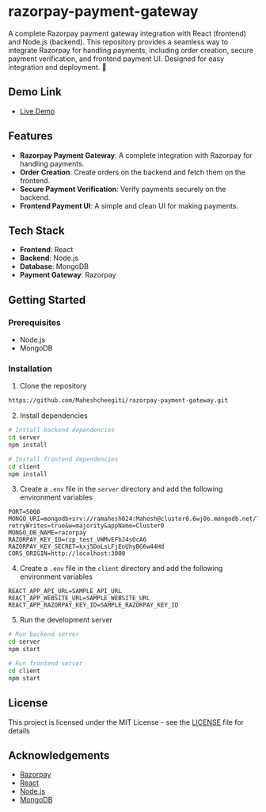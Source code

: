 # razorpay-payment-gateway

A complete Razorpay payment gateway integration with React (frontend) and Node.js (backend). This repository provides a seamless way to integrate Razorpay for handling payments, including order creation, secure payment verification, and frontend payment UI. Designed for easy integration and deployment. 🚀

## Demo Link

- [Live Demo](https://razorpay-payment-gateway.herokuapp.com/)

## Features

- **Razorpay Payment Gateway**: A complete integration with Razorpay for handling payments.
- **Order Creation**: Create orders on the backend and fetch them on the frontend.
- **Secure Payment Verification**: Verify payments securely on the backend.
- **Frontend Payment UI**: A simple and clean UI for making payments.

## Tech Stack

- **Frontend**: React
- **Backend**: Node.js
- **Database**: MongoDB
- **Payment Gateway**: Razorpay

## Getting Started

### Prerequisites

- Node.js
- MongoDB

### Installation

1. Clone the repository

```bash
https://github.com/Maheshcheegiti/razorpay-payment-gateway.git
```

2. Install dependencies

```bash
# Install backend dependencies
cd server
npm install

# Install frontend dependencies
cd client
npm install
```

3. Create a `.env` file in the `server` directory and add the following environment variables

```
PORT=5000
MONGO_URI=mongodb+srv://ramahesh024:Mahesh@cluster0.6wj0o.mongodb.net/?retryWrites=true&w=majority&appName=Cluster0
MONGO_DB_NAME=razorpay
RAZORPAY_KEY_ID=rzp_test_VWMvEFbJ4sOcA6
RAZORPAY_KEY_SECRET=kxj5DoLsLFjEoUhyBG6w44Hd
CORS_ORIGIN=http://localhost:3000
```

4. Create a `.env` file in the `client` directory and add the following environment variables

```
REACT_APP_API_URL=SAMPLE_API_URL
REACT_APP_WEBSITE_URL=SAMPLE_WEBSITE_URL
REACT_APP_RAZORPAY_KEY_ID=SAMPLE_RAZORPAY_KEY_ID
```

5. Run the development server

```bash
# Run backend server
cd server
npm start

# Run frontend server
cd client
npm start
```

## License

This project is licensed under the MIT License - see the [LICENSE](LICENSE) file for details

## Acknowledgements

- [Razorpay](https://razorpay.com/)
- [React](https://reactjs.org/)
- [Node.js](https://nodejs.org/)
- [MongoDB](https://www.mongodb.com/)
